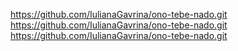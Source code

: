 https://github.com/IulianaGavrina/ono-tebe-nado.git
https://github.com/IulianaGavrina/ono-tebe-nado.git
https://github.com/IulianaGavrina/ono-tebe-nado.git